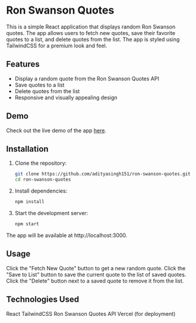 # Ron Swanson Quotes

This is a simple React application that displays random Ron Swanson quotes. The app allows users to fetch new quotes, save their favorite quotes to a list, and delete quotes from the list. The app is styled using TailwindCSS for a premium look and feel.

## Features

- Display a random quote from the Ron Swanson Quotes API
- Save quotes to a list
- Delete quotes from the list
- Responsive and visually appealing design

## Demo

Check out the live demo of the app [here](https://ron-swanson-quotes-two.vercel.app/).



## Installation

1. Clone the repository:

   ```sh
   git clone https://github.com/adityasingh151/ron-swanson-quotes.git
   cd ron-swanson-quotes
2. Install dependencies:

   ```sh
   npm install
3. Start the development server:

   ```sh
   npm start

The app will be available at http://localhost:3000.

## Usage


Click the "Fetch New Quote" button to get a new random quote.
Click the "Save to List" button to save the current quote to the list of saved quotes.
Click the "Delete" button next to a saved quote to remove it from the list.

## Technologies Used


React
TailwindCSS
Ron Swanson Quotes API
Vercel (for deployment)
